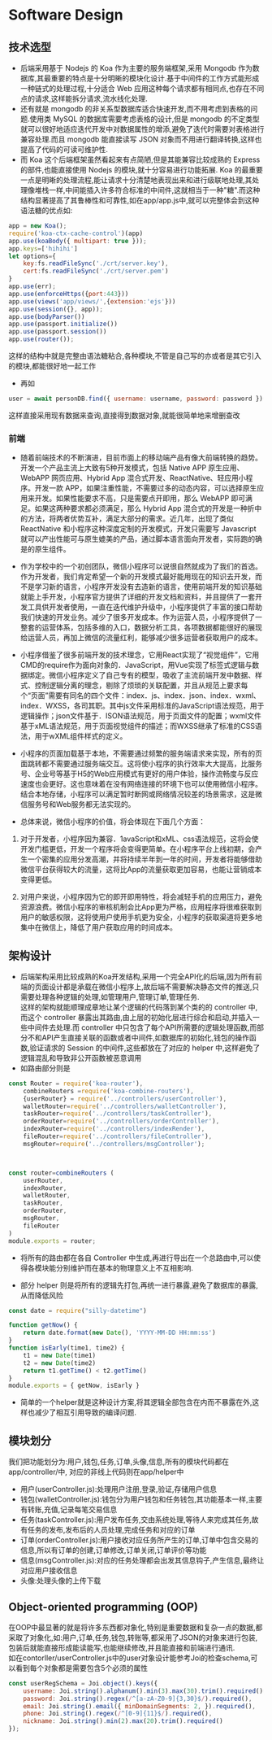 
# Software Design

## 技术选型
- 后端采用基于 Nodejs 的 Koa 作为主要的服务端框架,采用 Mongodb 作为数据库,其最重要的特点是十分明晰的模块化设计.基于中间件的工作方式能形成一种链式的处理过程,十分适合 Web 应用这种每个请求都有相同点,也存在不同点的请求,这样能拆分请求,流水线化处理.
- 还有就是 mongodb 的非关系型数据库适合快速开发,而不用考虑到表格的问题.使用类 MySQL 的数据库需要考虑表格的设计,但是 mongodb 的不定类型就可以很好地适应迭代开发中对数据属性的增添,避免了迭代时需要对表格进行兼容处理.而且 mongodb 能直接读写 JSON 对象而不用进行翻译转换,这样也提高了代码的可读可维护性.  
- 而 Koa 这个后端框架虽然看起来有点简陋,但是其能兼容比较成熟的 Express 的部件,也能直接使用 Nodejs 的模块,就十分容易进行功能拓展. Koa 的最重要一点是明晰的处理流程,能让请求十分清楚地表现出来和进行级联地处理,其处理像堆栈一样,中间能插入许多符合标准的中间件,这就相当于一种"糖".而这种结构显著提高了其鲁棒性和可靠性,如在app/app.js中,就可以完整体会到这种语法糖的优点如:
```javascript
app = new Koa();
require('koa-ctx-cache-control')(app)
app.use(koaBody({ multipart: true }));
app.keys=['hihihi']
let options={
    key:fs.readFileSync('./crt/server.key'),
    cert:fs.readFileSync('./crt/server.pem')
}
app.use(err);
app.use(enforceHttps({port:443}))
app.use(views('app/views/',{extension:'ejs'}))
app.use(session({}, app));
app.use(bodyParser())
app.use(passport.initialize())
app.use(passport.session())
app.use(router());
```
这样的结构中就是完整由语法糖粘合,各种模块,不管是自己写的亦或者是其它引入的模块,都能很好地一起工作

- 再如
```JavaScript
user = await personDB.find({ username: username, password: password }).then((doc) => { return doc })
```
这样直接采用现有数据来查询,直接得到数据对象,就能很简单地来增删查改

### 前端

 - 随着前端技术的不断演进，目前市面上的移动端产品有像大前端转换的趋势。开发一个产品主流上大致有5种开发模式，包括 Native APP 原生应用、WebAPP 网页应用、Hybrid App 混合式开发、ReactNative、轻应用小程序。开发一款 APP，如果注重性能，不需要过多的动态内容，可以选择原生应用来开发。如果性能要求不高，只是需要点开即用，那么 WebAPP 即可满足。如果这两种要求都必须满足，那么 Hybrid App 混合式的开发是一种折中的方法，将两者优势互补，满足大部分的需求。近几年，出现了类似 ReactNative 和小程序这种深度定制的开发模式，开发只需要写 Javascript 就可以产出性能可与原生媲美的产品，通过脚本语言面向开发者，实际跑的确是的原生组件。
 - 作为学校中的一个初创团队，微信小程序可以说很自然就成为了我们的首选。作为开发者，我们肯定希望一个新的开发模式最好能用现在的知识去开发，而不是学习新的语言，小程序开发没有去造新的语言，使用前端开发的知识基础就能上手开发，小程序官方提供了详细的开发文档和资料，并且提供了一套开发工具供开发者使用，一直在迭代维护升级中，小程序提供了丰富的接口帮助我们快速的开发业务。减少了很多开发成本。作为运营人员，小程序提供了一整套的运营体系，包括多维的入口，数据分析工具，各项数据都能很好的展现给运营人员，再加上微信的流量红利，能够减少很多运营者获取用户的成本。

 - 小程序借鉴了很多前端开发的技术理念，它用React实现了“视觉组件”，它用CMD的require作为面向对象的．JavaScript，用Vue实现了标签式逻辑与数据绑定。微信小程序定义了自己专有的模型，吸收了主流前端开发中数据、样式、控制逻辑分离的理念，剔除了烦琐的关联配置，并且从规范上要求每个“页面”需要有同名的四个文件：index．js、index．json、index．wxml、index．WXSS，各司其职。其中js文件采用标准的JavaScript语法规范，用于逻辑操作；json文件基于．ISON语法规范，用于页面文件的配置；wxml文件基于xML语法规范，用于页面视觉组件的描述；而WXSS继承了标准的CSS语法，用于wXML组件样式的定义。

 - 小程序的页面加载基于本地，不需要通过频繁的服务端请求来实现，所有的页面跳转都不需要通过服务端交互。这将使小程序的执行效率大大提高，比服务号、企业号等基于H5的Web应用模式有更好的用户体验，操作流畅度与反应速度也会更好。这也意味着在没有网络连接的环境下也可以使用微信小程序。结合本地存储，小程序可以满足暂时断网或网络情况较差的场景需求，这是微信服务号和Web服务都无法实现的。


 - 总体来说，微信小程序的价值，将会体现在下面几个方面：

 1. 对于开发者，小程序因为兼容．1avaScript和xML、css语法规范，这将会使开发门槛更低，开发一个程序将会变得更简单。在小程序平台上线初期，会产生一个密集的应用分发高潮，并将持续半年到一年的时间，开发者将能够借助微信平台获得较大的流量，这将比App的流量获取更加容易，也能让营销成本变得更低。

2. 对用户来说，小程序因为它的即开即用特性，将会减轻手机的应用压力，避免资源浪费。微信小程序的审核机制会比App更为严格，应用程序将很难获取到用户的敏感权限，这将使用户使用手机更为安全，小程序的获取渠道将更多地集中在微信上，降低了用户获取应用的时间成本。



## 架构设计

- 后端架构采用比较成熟的Koa开发结构,采用一个完全API化的后端,因为所有前端的页面设计都是承载在微信小程序上,故后端不需要解决静态文件的推送,只需要处理各种逻辑的处理,如管理用户,管理订单,管理任务.  
这样的架构就能顺理成章地让某个逻辑的代码落到某个类的的 controller 中,而这个 controller 暴露出其路由,由上层的初始化层进行综合和启动,并插入一些中间件去处理.而 controller 中只包含了每个API所需要的逻辑处理函数,而部分不和API产生直接关联的函数或者中间件,如数据库的初始化,钱包的操作函数,验证请求的       Session 的中间件,这些都放在了对应的 helper 中,这样避免了逻辑混乱和导致非公开函数被恶意调用
- 如路由部分则是
```JavaScript
const Router = require('koa-router'),
    combineRouters =require('koa-combine-routers'),
    {userRouter} = require('../controllers/userController'),
    walletRouter=require('../controllers/walletController'),
    taskRouter=require('../controllers/taskController'),
    orderRouter=require('../controllers/orderController'),
    indexRouter=require('../controllers/indexRender'),
    fileRouter=require('../controllers/fileController'),
    msgRouter=require('../controllers/msgController');



const router=combineRouters (
    userRouter,
    indexRouter,
    walletRouter,
    taskRouter,
    orderRouter,
    msgRouter,
    fileRouter
)
module.exports = router;
```
- 将所有的路由都在各自 Controller 中生成,再进行导出在一个总路由中,可以使得各模块能分别维护而在基本的物理意义上不互相影响.

- 部分 helper 则是将所有的逻辑先打包,再统一进行暴露,避免了数据库的暴露,从而降低风险
```JavaScript
const date = require("silly-datetime")

function getNow() {
    return date.format(new Date(), 'YYYY-MM-DD HH:mm:ss')
}
function isEarly(time1, time2) {
    t1 = new Date(time1)
    t2 = new Date(time2)
    return t1.getTime() < t2.getTime()
}
module.exports = { getNow, isEarly }
```
- 简单的一个helper就是这种设计方案,将其逻辑全部包含在内而不暴露在外,这样也减少了相互引用导致的编译问题.

## 模块划分
我们把功能划分为:用户,钱包,任务,订单,头像,信息,所有的模块代码都在app/controller/中, 对应的非线上代码则在app/helper中

- 用户(userController.js):处理用户注册,登录,验证,存储用户信息
- 钱包(walletController.js):钱包分为用户钱包和任务钱包,其功能基本一样,主要有转账,充值,记录每笔交易信息
- 任务(taskController.js):用户发布任务,交由系统处理,等待人来完成其任务,故有任务的发布,发布后的人员处理,完成任务和对应的订单
- 订单(orderController.js):用户接收对应任务所产生的订单,订单中包含交易的信息,所以有订单的创建,订单修改,订单关闭,订单评价等功能
- 信息(msgController.js):对应的任务处理都会出发其信息钩子,产生信息,最终让对应用户接收信息
- 头像:处理头像的上传下载
## Object-oriented programming (OOP)
在OOP中最显著的就是将许多东西都对象化,特别是重要数据和复杂一点的数据,都采取了对象化,如:用户,订单,任务,钱包,转账等,都采用了JSON的对象来进行包装,包装后就能直接形成能读能写,也能继续修改,并且能直接和前端进行通讯.  
如在contorller/userController.js中的user对象设计能参考Joi的检查schema,可以看到每个对象都是需要包含5个必须的属性

```JavaScript
const userRegSchema = Joi.object().keys({
    username: Joi.string().alphanum().min(3).max(30).trim().required(),
    password: Joi.string().regex(/^[a-zA-Z0-9]{3,30}$/).required(),
    email: Joi.string().email({ minDomainSegments: 2, }).required(),
    phone: Joi.string().regex(/^[0-9]{11}$/).required(),
    nickname: Joi.string().min(2).max(20).trim().required()
});
```
